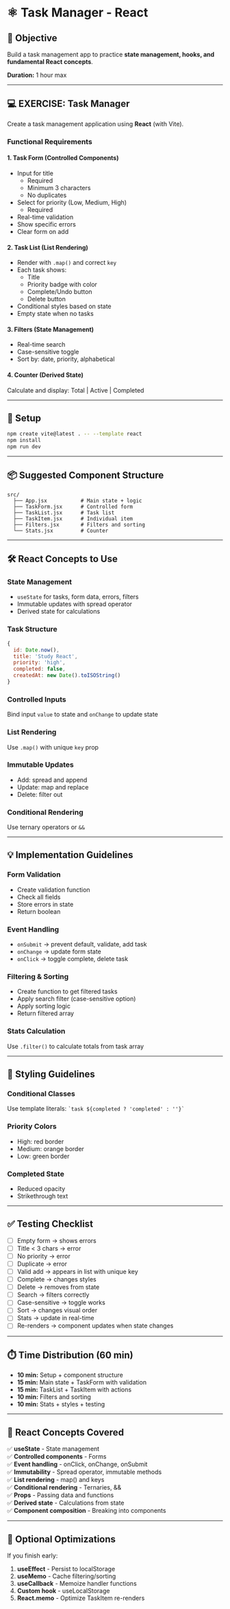 # ⚛️ Task Manager - React

## 🎯 Objective

Build a task management app to practice **state management, hooks, and fundamental React concepts**.

**Duration:** 1 hour max

---

## 💻 EXERCISE: Task Manager

Create a task management application using **React** (with Vite).

### **Functional Requirements**

#### 1. Task Form (Controlled Components)
- Input for title
  - Required
  - Minimum 3 characters
  - No duplicates
- Select for priority (Low, Medium, High)
  - Required
- Real-time validation
- Show specific errors
- Clear form on add

#### 2. Task List (List Rendering)
- Render with `.map()` and correct `key`
- Each task shows:
  - Title
  - Priority badge with color
  - Complete/Undo button
  - Delete button
- Conditional styles based on state
- Empty state when no tasks

#### 3. Filters (State Management)
- Real-time search
- Case-sensitive toggle
- Sort by: date, priority, alphabetical

#### 4. Counter (Derived State)
Calculate and display: Total | Active | Completed

---

## 🚀 Setup

```bash
npm create vite@latest . -- --template react
npm install
npm run dev
```

---

## 📦 Suggested Component Structure

```
src/
  ├── App.jsx           # Main state + logic
  ├── TaskForm.jsx      # Controlled form
  ├── TaskList.jsx      # Task list
  ├── TaskItem.jsx      # Individual item
  ├── Filters.jsx       # Filters and sorting
  └── Stats.jsx         # Counter
```

---

## 🛠️ React Concepts to Use

### State Management
- `useState` for tasks, form data, errors, filters
- Immutable updates with spread operator
- Derived state for calculations

### Task Structure
```javascript
{
  id: Date.now(),
  title: 'Study React',
  priority: 'high',
  completed: false,
  createdAt: new Date().toISOString()
}
```

### Controlled Inputs
Bind input `value` to state and `onChange` to update state

### List Rendering
Use `.map()` with unique `key` prop

### Immutable Updates
- Add: spread and append
- Update: map and replace
- Delete: filter out

### Conditional Rendering
Use ternary operators or `&&`

---

## 💡 Implementation Guidelines

### Form Validation
- Create validation function
- Check all fields
- Store errors in state
- Return boolean

### Event Handling
- `onSubmit` → prevent default, validate, add task
- `onChange` → update form state
- `onClick` → toggle complete, delete task

### Filtering & Sorting
- Create function to get filtered tasks
- Apply search filter (case-sensitive option)
- Apply sorting logic
- Return filtered array

### Stats Calculation
Use `.filter()` to calculate totals from task array

---

## 🎨 Styling Guidelines

### Conditional Classes
Use template literals: `` `task ${completed ? 'completed' : ''}` ``

### Priority Colors
- High: red border
- Medium: orange border
- Low: green border

### Completed State
- Reduced opacity
- Strikethrough text

---

## ✅ Testing Checklist

- [ ] Empty form → shows errors
- [ ] Title < 3 chars → error
- [ ] No priority → error
- [ ] Duplicate → error
- [ ] Valid add → appears in list with unique key
- [ ] Complete → changes styles
- [ ] Delete → removes from state
- [ ] Search → filters correctly
- [ ] Case-sensitive → toggle works
- [ ] Sort → changes visual order
- [ ] Stats → update in real-time
- [ ] Re-renders → component updates when state changes

---

## ⏱️ Time Distribution (60 min)

- **10 min:** Setup + component structure
- **15 min:** Main state + TaskForm with validation
- **15 min:** TaskList + TaskItem with actions
- **10 min:** Filters and sorting
- **10 min:** Stats + styles + testing

---

## 🎯 React Concepts Covered

✅ **useState** - State management  
✅ **Controlled components** - Forms  
✅ **Event handling** - onClick, onChange, onSubmit  
✅ **Immutability** - Spread operator, immutable methods  
✅ **List rendering** - map() and keys  
✅ **Conditional rendering** - Ternaries, &&  
✅ **Props** - Passing data and functions  
✅ **Derived state** - Calculations from state  
✅ **Component composition** - Breaking into components  

---

## 🚀 Optional Optimizations

If you finish early:

1. **useEffect** - Persist to localStorage
2. **useMemo** - Cache filtering/sorting
3. **useCallback** - Memoize handler functions
4. **Custom hook** - useLocalStorage
5. **React.memo** - Optimize TaskItem re-renders
